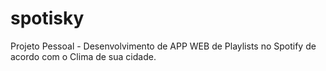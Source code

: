 # spotisky
Projeto Pessoal - Desenvolvimento de APP WEB de Playlists no Spotify de acordo com o Clima de sua cidade.
